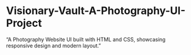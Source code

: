 # Visionary-Vault-A-Photography-UI-Project
“A Photography Website UI built with HTML and CSS, showcasing responsive design and modern layout.”

